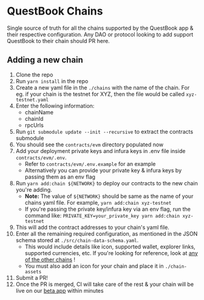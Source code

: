 # QuestBook Chains

Single source of truth for all the chains supported by the QuestBook app &amp; their respective configuration. Any DAO or protocol looking to add support QuestBook to their chain should PR here.

## Adding a new chain

1. Clone the repo
2. Run `yarn install` in the repo
3. Create a new yaml file in the `./chains` with the name of the chain. For eg. if your chain is the testnet for XYZ, then the file would be called `xyz-testnet.yaml`
4. Enter the following information:
    - chainName
    - chainId
    - rpcUrls
5. Run `git submodule update --init --recursive` to extract the contracts submodule
6. You should see the `contracts/evm` directory populated now
7. Add your deployment private keys and infura keys in .env file inside `contracts/evm/.env`. 
	- Refer to `contracts/evm/.env.example` for an example
	- Alternatively you can provide your private key & infura keys by passing them as an env flag
8. Run `yarn add:chain ${NETWORK}` to deploy our contracts to the new chain you're adding.
	- **Note:** The value of `${NETWORK}` should be same as the name of your chains yaml file. For example, `yarn add:chain xyz-testnet`
	- If you're passing the private key/infura key via an env flag, run the command like: `PRIVATE_KEY=your_private_key yarn add:chain xyz-testnet`
9. This will add the contract addresses to your chain's yaml file.
10. Enter all the remaining required configuration, as mentioned in the JSON schema stored at `./src/chain-data-schema.yaml`.
	- This would include details like  icon, supported wallet, explorer links, supported currencies, etc.
		If you're looking for reference, look at [any of the other chains](https://github.com/questbook/chains/blob/main/chains/rinkeby.yaml) !
	- You must also add an icon for your chain and place it in `./chain-assets`
11. Submit a PR!
12. Once the PR is merged, CI will take care of the rest & your chain will be live on our [beta app](https://beta.questbook.app) within minutes
